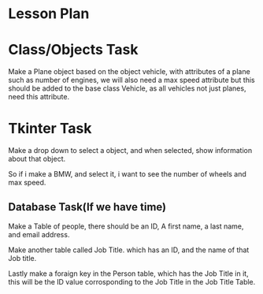 # Lesson Plan

# Class/Objects Task

Make a Plane object based on the object vehicle, with attributes of a plane such as number of engines, we will also need a max speed attribute but this should be added to the base class Vehicle, as all vehicles not just planes, need this attribute.

# Tkinter Task

Make a drop down to select a object, and when selected, show information about that object.



So if i make a BMW, and select it, i want to see the number of wheels and max speed.

## Database Task(If we have time)

Make a Table of people, there should be an ID, A first name, a last name, and email address.



Make another table called Job Title. which has an ID, and the name of that Job title.



Lastly make a foraign key in the Person table, which has the Job Title in it, this will be the ID value corrosponding to the Job Title in the Job Title Table.


